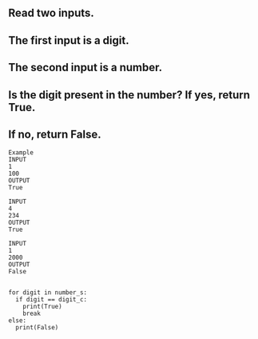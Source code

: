 ## Read two inputs. 
## The first input is a digit. 
## The second input is a number. 
## Is the digit present in the number? If yes, return True.
## If no, return False.

```
Example 
INPUT
1
100
OUTPUT
True

INPUT
4
234
OUTPUT
True

INPUT
1
2000
OUTPUT
False


```
```
for digit in number_s: 
  if digit == digit_c:
    print(True)
    break
else:
  print(False)
```

